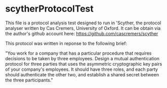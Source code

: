 # scytherProtocolTest
 
This file is a protocol analysis test designed to run in 'Scyther, the protocol analyser written by Cas Cremers, University of Oxford. It can be obtain via the author's github account here: 
  https://github.com/cascremers/scyther

This protocol was written in reponse to the following brief: 

"You work for a company that has a particular procedure that requires decisions to be taken by three employees. Design a mutual authentication protocol for three parties that uses the asymmetric cryptographic key pairs of your company's employees. It should have three roles, and each party should authenticate the other two, and establish a shared secret between the three participants."
